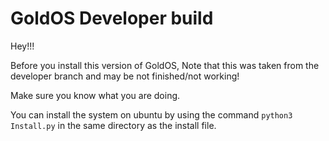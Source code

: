 # GoldOS Developer build
Hey!!!

Before you install this version of GoldOS, Note that this was taken from the developer branch and may be not finished/not working!

Make sure you know what you are doing.

You can install the system on ubuntu by using the command ```python3 Install.py``` in the same directory as the install file.
